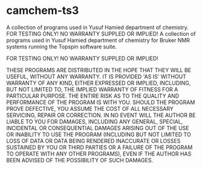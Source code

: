 # camchem-ts3
A collection of programs used in Yusuf Hamied department of chemistry. FOR TESTING ONLY! NO WARRANTY SUPPLED OR IMPLIED!
A collection of programs used in Yusuf Hamied department of chemistry for Bruker NMR systems running the Topspin software suite.

FOR TESTING ONLY! NO WARRANTY SUPPLED OR IMPLIED!

THESE PROGRAMS ARE DISTRIBUTED IN THE HOPE THAT THEY WILL BE USEFUL, WITHOUT ANY WARRANTY.
IT IS PROVIDED 'AS IS' WITHOUT WARRANTY OF ANY KIND, EITHER EXPRESSED OR IMPLIED, INCLUDING, BUT NOT LIMITED TO, 
THE IMPLIED WARRANTY OF FITNESS FOR A PARTICULAR PURPOSE. THE ENTIRE RISK AS TO THE QUALITY AND PERFORMANCE OF THE 
PROGRAM IS WITH YOU. SHOULD THE PROGRAM PROVE DEFECTIVE, YOU ASSUME THE COST OF ALL NECESSARY SERVICING, REPAIR OR 
CORRECTION. IN NO EVENT WILL THE AUTHOR BE LIABLE TO YOU FOR DAMAGES, INCLUDING ANY GENERAL, SPECIAL, INCIDENTAL OR
CONSEQUENTIAL DAMAGES ARISING OUT OF THE USE OR INABILITY TO USE THE PROGRAM (INCLUDING BUT NOT LIMITED TO LOSS OF 
DATA OR DATA BEING RENDERED INACCURATE OR LOSSES SUSTAINED BY YOU OR THIRD PARTIES OR A FAILURE OF THE PROGRAM TO
OPERATE WITH ANY OTHER PROGRAMS), EVEN IF THE AUTHOR HAS BEEN ADVISED OF THE POSSIBILITY OF SUCH DAMAGES.
